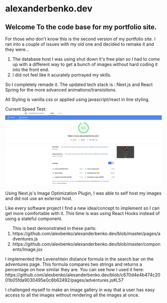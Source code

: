 # alexanderbenko.dev

<h2>Welcome To the code base for my portfolio site.</h2>

<p>For those who don't know this is the second version of my portfolio site. I ran into a couple of issues with my old one and decided to remake it and they were... </p>

<ol>
  <li>The database host I was using shut down it's free plan so I had to come up with a different way to get a bunch of images without hard coding it into the front end.</li>
  <li>I did not feel like it acurately portrayed my skills.</li>
</ol>

<p>So I completely remade it. The updated tech stack is : Next.js and React Spring for the more advanced animations/transisitons.</p>
<p>All Styling is vanilla css or applied using javascript/react in line styling.</p>

Current Speed Test:
<img src="/speed_test.png"></img>

<p>Using Next.js's Image Optimization Plugin, I was able to self host my images and did not use an external host.</p>
<p>Like every software project I find a new idea/concept to implement so I can get more comfortable with it. This time is was using React Hooks instead of using a stateful component.</p>



<ol>
  This is best demonstrated in these parts:
  <li>https://github.com/alexbenko/alexanderbenko.dev/blob/master/pages/adventures.js</li>
  <li>https://github.com/alexbenko/alexanderbenko.dev/blob/master/components/Image.jsx</li>
</ol>

<p>I implemented the Levenshtein distance formula in the search bar on the adventures page. This formula compares two strings and returns a percentage on how similar they are.
You can see how I used it here: https://github.com/alexbenko/alexanderbenko.dev/blob/c670d4e4b474c2001b05fda9030495e0c6b62492/pages/adventures.js#L57
</p>
<p>I challenged myself to make an image gallery in way that a user has easy access to all the images without rendering all the images at once.</p>
